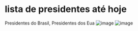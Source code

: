 # lista de presidentes até hoje
Presidentes do Brasil,
Presidentes dos Eua
![image](https://github.com/user-attachments/assets/7413a38c-18e4-470b-ab9b-94da4f49d6a4)
![image](https://www.plantuml.com/plantuml/png/bPB1IiGm48RlVOeSTr7x03t8AYXuaQBWHJo4DfQ19hDqqhsKlhlJJ4dJZHxiRVxvPlv_Ga_azU17snTDhubKFHY2rZXlI4s5uk_EZTOCg2fmVXNG6bMfTp-0wpRf0vfh-SoxeSMzg1s2WmQGOTafuZVOL3aZaTbDtYJX3imfINQxCce9aHIIA0gIXUbbCcQGKjmZ6goFujaP_nfi3iSjdSZiS3XMCfEeuXlmgruj4NvhFJXy2O4o6-uyWytacZFc9XJJXlV12qgvS1U4Db8Xl4mAndKEoIqPo5eEnmkYzQhavd9IvAJCABbmizP1s6CUfPy-n5pa__BZcvfaOYAlFJIpiXhSkltpI-cXexXwpXSyZVfV2ugzULcMz-aw1aSoLEmT_g9EnhMZxNy0)
